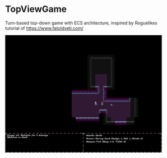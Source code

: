 # TopViewGame

Turn-based top-down game with ECS architecture, inspired by Roguelikes tutorial of https://www.fatoldyeti.com/

![image](topviewgame.png?raw=true)
